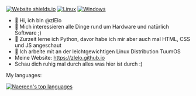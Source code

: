 [![Website shields.io](https://img.shields.io/website-up-down-green-red/http/shields.io.svg)](https://zlelo.github.io)
[![Linux](https://svgshare.com/i/Zhy.svg)](https://svgshare.com/i/Zhy.svg)
[![Windows](https://svgshare.com/i/ZhY.svg)](https://svgshare.com/i/ZhY.svg)


- 👋 Hi, ich bin @zlElo
- 👀 Mich interessieren alle Dinge rund um Hardware und natürlich Software ;)
- 🌱 Zurzeit lerne ich Python, davor habe ich mir aber auch mal HTML, CSS und JS angeschaut
- 🏫 Ich arbeite mit an der leichtgewichtigen Linux Distribution TuumOS
- Meine Website: https://zlelo.github.io 
- Schau dich ruhig mal durch alles was hier ist durch :)


My languages:

[![Naereen's top languages](https://github-readme-stats.vercel.app/api/top-langs/?username=zlELo&theme=yellow-blue)](https://github.com/zlElo/github-readme-stats)

<!---
zlElo/zlElo is a ✨ special ✨ repository because its `README.md` (this file) appears on your GitHub profile.
You can click the Preview link to take a look at your changes.
--->
